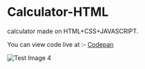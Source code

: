 # Calculator-HTML
calculator made on HTML+CSS+JAVASCRIPT.

 You can view code live at :- [Codepan]
 
![Test Image 4](https://github.com/sonumahajan/testing/blob/master/photos/calcy.png)

[codepan]: https://codepen.io/sonumahajan/pen/BXqmZp
